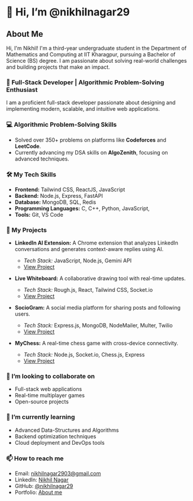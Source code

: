 # 👋 Hi, I’m @nikhilnagar29

## About Me

Hi, I'm Nikhil! I'm a third-year undergraduate student in the Department of Mathematics and Computing at IIT Kharagpur, pursuing a Bachelor of Science (BS) degree. I am passionate about solving real-world challenges and building projects that make an impact. 

### 🚀 Full-Stack Developer | Algorithmic Problem-Solving Enthusiast

I am a proficient full-stack developer passionate about designing and implementing modern, scalable, and intuitive web applications.

### 💻 Algorithmic Problem-Solving Skills

- Solved over 350+ problems on platforms like **Codeforces** and **LeetCode**.
- Currently advancing my DSA skills on **AlgoZenith**, focusing on advanced techniques.

### 🛠️ My Tech Skills

- **Frontend:** Tailwind CSS, ReactJS, JavaScript
- **Backend:** Node.js, Express, FastAPI
- **Database:** MongoDB, SQL, Redis
- **Programming Languages:** C, C++, Python, JavaScript, 
- **Tools:** Git, VS Code

### 📂 My Projects

- **LinkedIn AI Extension:** A Chrome extension that analyzes LinkedIn conversations and generates context-aware replies using AI.

  - *Tech Stack:* JavaScript, Node.js, Gemini API
  - [View Project](https://github.com/yourusername/linkedin-ai-extension)
 
- **Live Whiteboard:** A collaborative drawing tool with real-time updates.

  - *Tech Stack:* Rough.js, React, Tailwind CSS, Socket.io
  - [View Project](https://nikhil-nagar.vercel.app/livewhiteboard)

- **SocioGram:** A social media platform for sharing posts and following users.

  - *Tech Stack:* Express.js, MongoDB, NodeMailer, Multer, Twilio
  - [View Project](https://nikhil-nagar.vercel.app/sociogram)
 
- **MyChess:** A real-time chess game with cross-device connectivity.

  - *Tech Stack:* Node.js, Socket.io, Chess.js, Express
  - [View Project](https://nikhil-nagar.vercel.app/mychess)

### 💞️ I’m looking to collaborate on

- Full-stack web applications
- Real-time multiplayer games
- Open-source projects

### 🌱 I’m currently learning

- Advanced Data-Structures and Algorithms
- Backend optimization techniques
- Cloud deployment and DevOps tools

### 📫 How to reach me

- Email: [nikhilnagar2903@gmail.com](mailto\:nikhilnagar2903@gmail.com)
- LinkedIn: [Nikhil Nagar](https://linkedin.com/in/nikhilnagar)
- GitHub: [@nikhilnagar29](https://github.com/nikhilnagar29)
- Portfolio: [About me](https://nikhil-nagar.vercel.app/)

